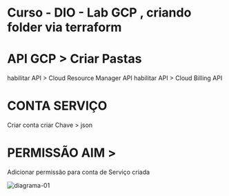 # Curso - DIO - Lab GCP , criando folder via terraform

API GCP > Criar Pastas
==============================================
habilitar API > Cloud Resource Manager API
habilitar API > Cloud Billing API

CONTA SERVIÇO
============================================
Criar conta 
criar Chave > json

PERMISSÃO AIM > 
==============================================
Adicionar permissão para conta de Serviço criada


![diagrama-01](https://user-images.githubusercontent.com/70346444/207180643-4d5f5985-4bc7-4034-8594-e9246655542b.jpg)
